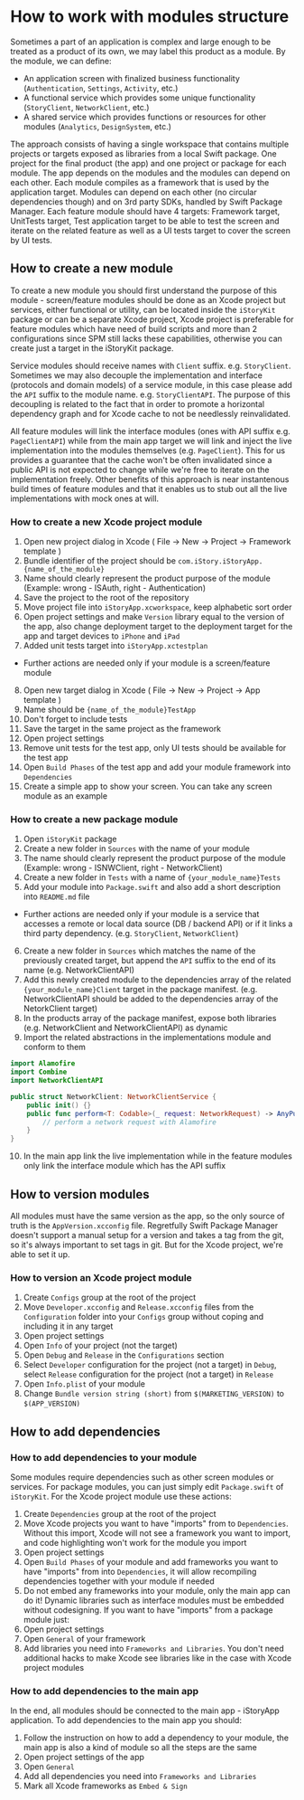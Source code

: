 # How to work with modules structure
Sometimes a part of an application is complex and large enough to be treated as a product of its own, we may label this product as a module.
By the module, we can define:
- An application screen with finalized business functionality (`Authentication`, `Settings`, `Activity`, etc.)
- A functional service which provides some unique functionality (`StoryClient`, `NetworkClient`, etc.)
- A shared service which provides functions or resources for other modules (`Analytics`, `DesignSystem`, etc.)

The approach consists of having a single workspace that contains multiple projects or targets exposed as libraries from a local Swift package. One project for the final product (the app) and one project or package for each module. The app depends on the modules and the modules can depend on each other. Each module compiles as a framework that is used by the application target. Modules can depend on each other (no circular dependencies though) and on 3rd party SDKs, handled by Swift Package Manager.
Each feature module should have 4 targets: Framework target, UnitTests target, Test application target to be able to test the screen and iterate on the related feature as well as a UI tests target to cover the screen by UI tests.

## How to create a new module
To create a new module you should first understand the purpose of this module - screen/feature modules should be done as an Xcode project but services, either functional or utility, can be located inside the `iStoryKit` package or can be a separate Xcode project, Xcode project is preferable for feature modules which have need of build scripts and more than 2 configurations since SPM still lacks these capabilities, otherwise you can create just a target in the iStoryKit package.

Service modules should receive names with `Client` suffix. e.g. `StoryClient`. Sometimes we may also decouple the implementation and interface (protocols and domain models) of a service module, in this case please add the `API` suffix to the module name. e.g. `StoryClientAPI`. The purpose of this decoupling is related to the fact that in order to promote a horizontal dependency graph and for Xcode cache to not be needlessly reinvalidated. 

All feature modules will link the interface modules (ones with API suffix e.g. `PageClientAPI`) while from the main app target we will link and inject the live implementation into the modules themselves (e.g. `PageClient`). This for us provides a guarantee that the cache won't be often invalidated since a public API is not expected to change while we're free to iterate on the implementation freely. Other benefits of this approach is near instantenous build times of feature modules and that it enables us to stub out all the live implementations with mock ones at will.

### How to create a new Xcode project module
1. Open new project dialog in Xcode ( File -> New -> Project -> Framework template )
2. Bundle identifier of the project should be `com.iStory.iStoryApp.{name_of_the_module}`
3. Name should clearly represent the product purpose of the module (Example: wrong - ISAuth, right - Authentication)
4. Save the project to the root of the repository
5. Move project file into `iStoryApp.xcworkspace`, keep alphabetic sort order
6. Open project settings and make `Version` library equal to the version of the app, also change deployment target to the deployment target for the app and target devices to `iPhone` and `iPad`
7. Added unit tests target into `iStoryApp.xctestplan`
* Further actions are needed only if your module is a screen/feature module 
8. Open new target dialog in Xcode ( File -> New -> Project -> App template )
9. Name should be `{name_of_the_module}TestApp`
10. Don't forget to include tests
11. Save the target in the same project as the framework
12. Open project settings
13. Remove unit tests for the test app, only UI tests should be available for the test app
14. Open `Build Phases` of the test app and add your module framework into `Dependencies`
15. Create a simple app to show your screen. You can take any screen module as an example
### How to create a new package module
1. Open `iStoryKit` package
2. Create a new folder in `Sources` with the name of your module
3. The name should clearly represent the product purpose of the module (Example: wrong - ISNWClient, right - NetworkClient)
4. Create a new folder in `Tests` with a name of `{your_module_name}Tests`
5. Add your module into `Package.swift` and also add a short description into `README.md` file
* Further actions are needed only if your module is a service that accesses a remote or local data source (DB / backend API) or if it links a third party dependency. (e.g. `StoryClient`, `NetworkClient`)
6. Create a new folder in `Sources` which matches the name of the previously created target, but append the `API` suffix to the end of its name (e.g. NetworkClientAPI)
7. Add this newly created module to the dependencies array of the related `{your_module_name}Client` target in the package manifest. (e.g. NetworkClientAPI should be added to the dependencies array of the NetorkClient target)
8. In the products array of the package manifest, expose both libraries (e.g. NetworkClient and NetworkClientAPI) as dynamic
9. Import the related abstractions in the implementations module and conform to them
```swift
import Alamofire
import Combine
import NetworkClientAPI

public struct NetworkClient: NetworkClientService {
    public init() {}
    public func perform<T: Codable>(_ request: NetworkRequest) -> AnyPublisher<T, Error> {
        // perform a network request with Alamofire
    }
}
```
10. In the main app link the live implementation while in the feature modules only link the interface module which has the API suffix
## How to version modules
All modules must have the same version as the app, so the only source of truth is the `AppVersion.xcconfig` file. Regretfully Swift Package Manager doesn't support a manual setup for a version and takes a tag from the git, so it's always important to set tags in git. But for the Xcode project, we're able to set it up.
### How to version an Xcode project module
1. Create `Configs` group at the root of the project
2. Move `Developer.xcconfig` and `Release.xcconfig` files from the `Configuration` folder into your `Configs` group without coping and including it in any target
3. Open project settings
4. Open `Info` of your project (not the target) 
5. Open `Debug` and `Release` in the `Configurations` section
6. Select `Developer` configuration for the project (not a target) in `Debug`, select `Release` configuration for the project (not a target) in `Release`
7. Open `Info.plist` of your module
8. Change `Bundle version string (short)` from `$(MARKETING_VERSION)` to `$(APP_VERSION)`

## How to add dependencies
### How to add dependencies to your module
Some modules require dependencies such as other screen modules or services. For package modules, you can just simply edit `Package.swift` of `iStoryKit`. For the Xcode project module use these actions:
1. Create `Dependencies` group at the root of the project
2. Move Xcode projects you want to have "imports" from to `Dependencies`. Without this import, Xcode will not see a framework you want to import, and code highlighting won't work for the module you import
3. Open project settings
4. Open `Build Phases` of your module and add frameworks you want to have "imports" from into `Dependencies`, it will allow recompiling dependencies together with your module if needed
5. Do not embed any frameworks into your module, only the main app can do it! Dynamic libraries such as interface modules must be embedded without codesigning.
If you want to have "imports" from a package module just:
1. Open project settings
2. Open `General` of your framework
3. Add libraries you need into `Frameworks and Libraries`. You don't need additional hacks to make Xcode see libraries like in the case with Xcode project modules
### How to add dependencies to the main app
In the end, all modules should be connected to the main app - iStoryApp application.
To add dependencies to the main app you should:
1. Follow the instruction on how to add a dependency to your module, the main app is also a kind of module so all the steps are the same
1. Open project settings of the app
2. Open `General`
3. Add all dependencies you need into `Frameworks and Libraries`
3. Mark all Xcode frameworks as `Embed & Sign`
